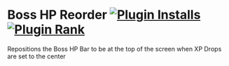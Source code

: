 # Boss HP Reorder [![Plugin Installs](http://img.shields.io/endpoint?url=https://i.pluginhub.info/shields/installs/plugin/boss-hp-reorder)](https://runelite.net/plugin-hub/TheStonedTurtle) [![Plugin Rank](http://img.shields.io/endpoint?url=https://i.pluginhub.info/shields/rank/plugin/boss-hp-reorder)](https://runelite.net/plugin-hub)

Repositions the Boss HP Bar to be at the top of the screen when XP Drops are set to the center